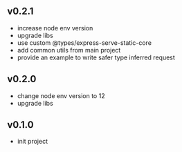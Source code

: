 ## v0.2.1
* increase node env version
* upgrade libs
* use custom @types/express-serve-static-core
* add common utils from main project
* provide an example to write safer type inferred request

## v0.2.0
* change node env version to 12
* upgrade libs

## v0.1.0
* init project

